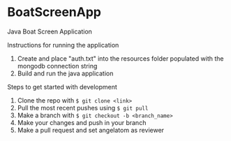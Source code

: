 # BoatScreenApp

Java Boat Screen Application

Instructions for running the application

1. Create and place "auth.txt" into the resources folder populated with the mongodb connection string
2. Build and run the java application

Steps to get started with development

1. Clone the repo with ```$ git clone <link>```
2. Pull the most recent pushes using ```$ git pull```
3. Make a branch with ```$ git checkout -b <branch_name>```
5. Make your changes and push in your branch
6. Make a pull request and set angelatom as reviewer

